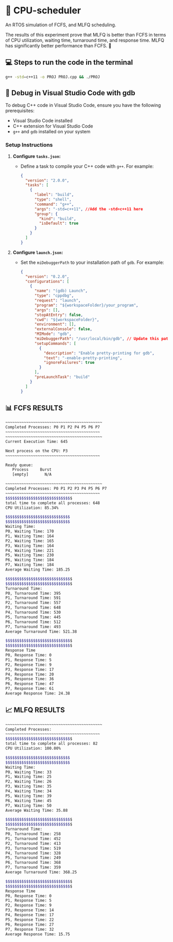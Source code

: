 # 🚀 CPU-scheduler
An RTOS simulation of FCFS, and MLFQ scheduling.

The results of this experiment prove that MLFQ is better than FCFS in terms of CPU utilization, waiting time, turnaround time, and response time. MLFQ has significantly better performance than FCFS. 🎉

## 💻 Steps to run the code in the terminal
```bash
g++ -std=c++11 -o PROJ PROJ.cpp && ./PROJ
```

## 🐞 Debug in Visual Studio Code with gdb
To debug C++ code in Visual Studio Code, ensure you have the following prerequisites:
- Visual Studio Code installed
- C++ extension for Visual Studio Code
- `g++` and `gdb` installed on your system

### Setup Instructions

1. **Configure `tasks.json`:**
   - Define a task to compile your C++ code with `g++`. For example:
     ```json
     {
       "version": "2.0.0",
       "tasks": [
         {
           "label": "build",
           "type": "shell",
           "command": "g++",
           "args": "-std=c++11", //Add the -std=c++11 here
           "group": {
             "kind": "build",
             "isDefault": true
           }
         }
       ]
     }
     ```

2. **Configure `launch.json`:**
   - Set the `miDebuggerPath` to your installation path of `gdb`. For example:
     ```json
     {
       "version": "0.2.0",
       "configurations": [
         {
           "name": "(gdb) Launch",
           "type": "cppdbg",
           "request": "launch",
           "program": "${workspaceFolder}/your_program",
           "args": [],
           "stopAtEntry": false,
           "cwd": "${workspaceFolder}",
           "environment": [],
           "externalConsole": false,
           "MIMode": "gdb",
           "miDebuggerPath": "/usr/local/bin/gdb", // Update this path to gdb here
           "setupCommands": [
             {
               "description": "Enable pretty-printing for gdb",
               "text": "-enable-pretty-printing",
               "ignoreFailures": true
             }
           ],
           "preLaunchTask": "build"
         }
       ]
     }
     ```



## 📊 FCFS RESULTS
```bash
~~~~~~~~~~~~~~~~~~~~~~~~~~~~~~~~~~~~~~~~~~
Completed Processes: P0 P1 P2 P4 P5 P6 P7 
~~~~~~~~~~~~~~~~~~~~~~~~~~~~~~~~~~~~~~~~~
~~~~~~~~~~~~~~~~~~~~~~~~~~~~~~~~~~~~~~~~~~
Current Execution Time: 645

Next process on the CPU: P3
~~~~~~~~~~~~~~~~~~~~~~~~~~~~~~~~~~~~~~~~~

Ready queue:
   Process     Burst
   [empty]       N/A

~~~~~~~~~~~~~~~~~~~~~~~~~~~~~~~~~~~~~~~~~~
Completed Processes: P0 P1 P2 P3 P4 P5 P6 P7 
~~~~~~~~~~~~~~~~~~~~~~~~~~~~~~~~~~~~~~~~~
$$$$$$$$$$$$$$$$$$$$$$$$$$$$$
total time to complete all processes: 648
CPU Utilization: 85.34%

$$$$$$$$$$$$$$$$$$$$$$$$$$$$
$$$$$$$$$$$$$$$$$$$$$$$$$$$$
Waiting Time:
P0, Waiting Time: 170
P1, Waiting Time: 164
P2, Waiting Time: 165
P3, Waiting Time: 164
P4, Waiting Time: 221
P5, Waiting Time: 230
P6, Waiting Time: 184
P7, Waiting Time: 184
Average Waiting Time: 185.25

$$$$$$$$$$$$$$$$$$$$$$$$$$$$$
$$$$$$$$$$$$$$$$$$$$$$$$$$$$$
Turnaround Time: 
P0, Turnaround Time: 395
P1, Turnaround Time: 591
P2, Turnaround Time: 557
P3, Turnaround Time: 648
P4, Turnaround Time: 530
P5, Turnaround Time: 445
P6, Turnaround Time: 512
P7, Turnaround Time: 493
Average Turnaround Time: 521.38

$$$$$$$$$$$$$$$$$$$$$$$$$$$$$
$$$$$$$$$$$$$$$$$$$$$$$$$$$$$
Response Time
P0, Response Time: 0
P1, Response Time: 5
P2, Response Time: 9
P3, Response Time: 17
P4, Response Time: 20
P5, Response Time: 36
P6, Response Time: 47
P7, Response Time: 61
Average Response Time: 24.38
```

## 📈 MLFQ RESULTS
```bash
~~~~~~~~~~~~~~~~~~~~~~~~~~~~~~~~~~~~~~~~~~
Completed Processes: 
~~~~~~~~~~~~~~~~~~~~~~~~~~~~~~~~~~~~~~~~~
$$$$$$$$$$$$$$$$$$$$$$$$$$$$$
total time to complete all processes: 82
CPU Utilization: 100.00%

$$$$$$$$$$$$$$$$$$$$$$$$$$$$
$$$$$$$$$$$$$$$$$$$$$$$$$$$$
Waiting Time:
P0, Waiting Time: 33
P1, Waiting Time: 25
P2, Waiting Time: 26
P3, Waiting Time: 35
P4, Waiting Time: 34
P5, Waiting Time: 39
P6, Waiting Time: 45
P7, Waiting Time: 50
Average Waiting Time: 35.88

$$$$$$$$$$$$$$$$$$$$$$$$$$$$$
$$$$$$$$$$$$$$$$$$$$$$$$$$$$$
Turnaround Time: 
P0, Turnaround Time: 258
P1, Turnaround Time: 452
P2, Turnaround Time: 413
P3, Turnaround Time: 519
P4, Turnaround Time: 328
P5, Turnaround Time: 249
P6, Turnaround Time: 368
P7, Turnaround Time: 359
Average Turnaround Time: 368.25

$$$$$$$$$$$$$$$$$$$$$$$$$$$$$
$$$$$$$$$$$$$$$$$$$$$$$$$$$$$
Response Time
P0, Response Time: 0
P1, Response Time: 5
P2, Response Time: 9
P3, Response Time: 14
P4, Response Time: 17
P5, Response Time: 22
P6, Response Time: 27
P7, Response Time: 32
Average Response Time: 15.75
